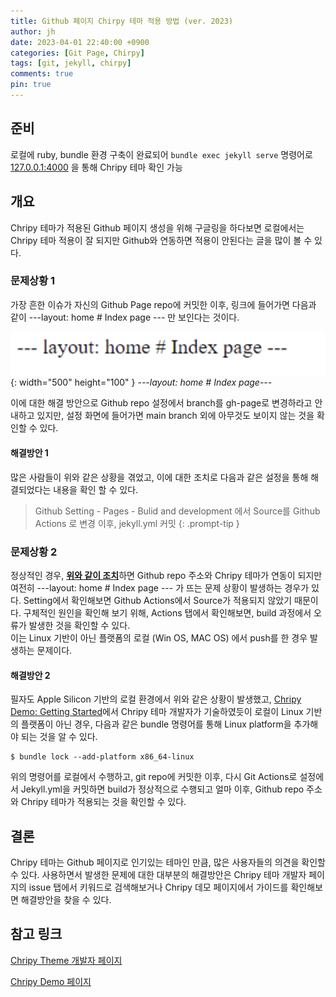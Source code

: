 ```yaml
---
title: Github 페이지 Chirpy 테마 적용 방법 (ver. 2023)
author: jh
date: 2023-04-01 22:40:00 +0900
categories: [Git Page, Chirpy]
tags: [git, jekyll, chirpy]
comments: true
pin: true
---
```


## 준비

로컬에 ruby, bundle 환경 구축이 완료되어 `bundle exec jekyll serve` 명령어로 [127.0.0.1:4000](https://127.0.0.1:4000) 을 통해 Chripy 테마 확인 가능


## 개요

Chripy 테마가 적용된 Github 페이지 생성을 위해 구글링을 하다보면 로컬에서는 Chripy 테마 적용이 잘 되지만 Github와 연동하면 적용이 안된다는 글을 많이 볼 수 있다. 

### 문제상황 1

가장 흔한 이슈가 자신의 Github Page repo에 커밋한 이후, 링크에 들어가면 다음과 같이 ---layout: home # Index page --- 만 보인다는 것이다.

![page-error](/assets/img/posts/tutorial/page_error.png){: width="500" height="100" }
_---layout: home # Index page---_

이에 대한 해결 방안으로 Github repo 설정에서 branch를 gh-page로 변경하라고 안내하고 있지만, 설정 화면에 들어가면 main branch 외에 아무것도 보이지 않는 것을 확인할 수 있다. 

#### 해결방안 1

많은 사람들이 위와 같은 상황을 겪었고, 이에 대한 조치로 다음과 같은 설정을 통해 해결되었다는 내용을 확인 할 수 있다.

>Github Setting - Pages - Bulid and development 에서 Source를 Github Actions 로 변경 이후, jekyll.yml 커밋
{: .prompt-tip }

### 문제상황 2

정상적인 경우, [**위와 같이 조치**](#해결방안-1)하면 Github repo 주소와 Chripy 테마가 연동이 되지만 여전히 ---layout: home # Index page --- 가 뜨는 문제 상황이 발생하는 경우가 있다.
Setting에서 확인해보면 Github Actions에서 Source가 적용되지 않았기 때문이다.
구체적인 원인을 확인해 보기 위해, Actions 탭에서 확인해보면, build 과정에서 오류가 발생한 것을 확인할 수 있다.  
이는 Linux 기반이 아닌 플랫폼의 로컬 (Win OS, MAC OS) 에서 push를 한 경우 발생하는 문제이다. 

#### 해결방안 2

필자도 Apple Silicon 기반의 로컬 환경에서 위와 같은 상황이 발생했고, [Chripy Demo: Getting Started](https://chirpy.cotes.page/posts/getting-started/#deploy-by-using-github-actions)에서 Chripy 테마 개발자가 기술하였듯이 로컬이 Linux 기반의 플랫폼이 아닌 경우, 다음과 같은 bundle 명령어를 통해 Linux platform을 추가해야 되는 것을 알 수 있다.

  ```console
  $ bundle lock --add-platform x86_64-linux
  ```

위의 명령어를 로컬에서 수행하고, git repo에 커밋한 이후, 다시 Git Actions로 설정에서 Jekyll.yml을 커밋하면 build가 정상적으로 수행되고 얼마 이후, Github repo 주소와 Chripy 테마가 적용되는 것을 확인할 수 있다. 

## 결론

Chripy 테마는 Github 페이지로 인기있는 테마인 만큼, 많은 사용자들의 의견을 확인할 수 있다. 
사용하면서 발생한 문제에 대한 대부분의 해결방안은 Chripy 테마 개발자 페이지의 issue 탭에서 키워드로 검색해보거나 Chripy 데모 페이지에서 가이드를 확인해보면 해결방안을 찾을 수 있다.

## 참고 링크

[Chripy Theme 개발자 페이지](https://github.com/cotes2020/jekyll-theme-chirpy)

[Chripy Demo 페이지](https://chirpy.cotes.page/)
